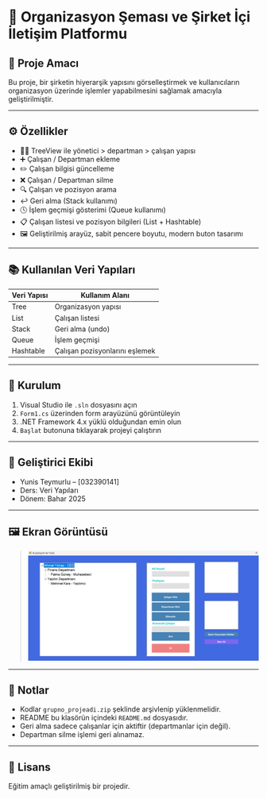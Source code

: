 # 🧭 Organizasyon Şeması ve Şirket İçi İletişim Platformu

## 🎯 Proje Amacı
Bu proje, bir şirketin hiyerarşik yapısını görselleştirmek ve kullanıcıların organizasyon üzerinde işlemler yapabilmesini sağlamak amacıyla geliştirilmiştir.

---

## ⚙️ Özellikler

- 👨‍💼 TreeView ile yönetici > departman > çalışan yapısı
- ➕ Çalışan / Departman ekleme
- ✏️ Çalışan bilgisi güncelleme
- ❌ Çalışan / Departman silme
- 🔍 Çalışan ve pozisyon arama
- ↩️ Geri alma (Stack kullanımı)
- 🕓 İşlem geçmişi gösterimi (Queue kullanımı)
- 📋 Çalışan listesi ve pozisyon bilgileri (List + Hashtable)
- 🖼️ Geliştirilmiş arayüz, sabit pencere boyutu, modern buton tasarımı

---

## 📚 Kullanılan Veri Yapıları

| Veri Yapısı | Kullanım Alanı |
|-------------|----------------|
| Tree        | Organizasyon yapısı  
| List        | Çalışan listesi  
| Stack       | Geri alma (undo)  
| Queue       | İşlem geçmişi  
| Hashtable   | Çalışan pozisyonlarını eşlemek

---

## 🚀 Kurulum

1. Visual Studio ile `.sln` dosyasını açın  
2. `Form1.cs` üzerinden form arayüzünü görüntüleyin  
3. .NET Framework 4.x yüklü olduğundan emin olun  
4. `Başlat` butonuna tıklayarak projeyi çalıştırın

---

## 👥 Geliştirici Ekibi

- Yunis Teymurlu – [032390141] 
- Ders: Veri Yapıları  
- Dönem: Bahar 2025

---

## 🖼️ Ekran Görüntüsü

>![alt text](image.png)

---

## 📝 Notlar

- Kodlar `grupno_projeadi.zip` şeklinde arşivlenip yüklenmelidir.  
- README bu klasörün içindeki `README.md` dosyasıdır.  
- Geri alma sadece çalışanlar için aktiftir (departmanlar için değil).  
- Departman silme işlemi geri alınamaz.

---

## 📌 Lisans

Eğitim amaçlı geliştirilmiş bir projedir.
